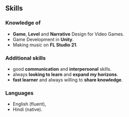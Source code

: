 ## Skills

### Knowledge of

- **Game**, **Level** and **Narrative** Design for Video Games.
- Game Development in **Unity**.
- Making music on **FL Studio 21**.

### Additional skills

- good **communication** and **interpersonal** skills.
- always **looking to learn** and **expand my horizons**.
- **fast learner** and always willing to **share knowledge**.

### Languages

- English (fluent),
- Hindi (native).

